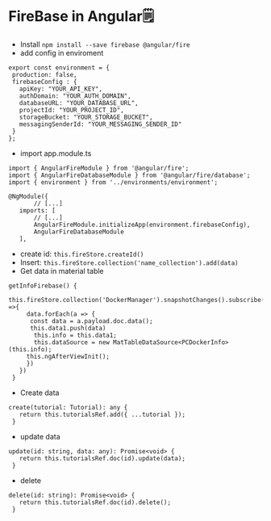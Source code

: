 # FireBase in Angular🗒️

-   Install 
 ```npm install --save firebase @angular/fire```
 - add config in enviroment
 ```
 export const environment = {
  production: false,
  firebaseConfig : {
    apiKey: "YOUR_API_KEY",
    authDomain: "YOUR_AUTH_DOMAIN",
    databaseURL: "YOUR_DATABASE_URL",
    projectId: "YOUR_PROJECT_ID",
    storageBucket: "YOUR_STORAGE_BUCKET",
    messagingSenderId: "YOUR_MESSAGING_SENDER_ID"
  }
};
 ```
 - import app.module.ts
 ```
import { AngularFireModule } from '@angular/fire';
import { AngularFireDatabaseModule } from '@angular/fire/database';
import { environment } from '../environments/environment';

@NgModule({
        // [...]
    imports: [
        // [...]
        AngularFireModule.initializeApp(environment.firebaseConfig),
        AngularFireDatabaseModule
    ],	
```
- create id: `this.fireStore.createId()`
- Insert: `this.fireStore.collection('name_collection').add(data)`
- Get data in material table
 ```
 getInfoFirebase() {
    this.fireStore.collection('DockerManager').snapshotChanges().subscribe(data =>{      
      data.forEach(a => {
       const data = a.payload.doc.data();
       this.data1.push(data)
        this.info = this.data1;
        this.dataSource = new MatTableDataSource<PCDockerInfo>(this.info);
      this.ngAfterViewInit();
      })
    })
  } 
 ```
- Create data
 ```
 create(tutorial: Tutorial): any {
    return this.tutorialsRef.add({ ...tutorial });
  }
 ```
 - update data
 ```
 update(id: string, data: any): Promise<void> {
    return this.tutorialsRef.doc(id).update(data);
  }
 ```

 - delete
 ```
 delete(id: string): Promise<void> {
    return this.tutorialsRef.doc(id).delete();
  }
